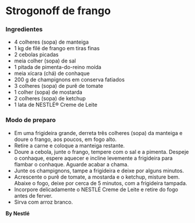 # Strogonoff de frango

### Ingredientes

- 4 colheres (sopa) de manteiga
- 1 kg de filé de frango em tiras finas
- 2 cebolas picadas
- meia colher (sopa) de sal
- 1 pitada de pimenta-do-reino moída
- meia xícara (chá) de conhaque
- 200 g de champignons em conserva fatiados
- 3 colheres (sopa) de purê de tomate
- 1 colher (sopa) de mostarda
- 2 colheres (sopa) de ketchup
- 1 lata de NESTLÉ® Creme de Leite

### Modo de preparo

- Em uma frigideira grande, derreta três colheres (sopa) da manteiga e doure o frango, aos poucos, em fogo alto.
- Retire a carne e coloque a manteiga restante.
- Doure a cebola, junte o frango, tempere com o sal e a pimenta. Despeje o conhaque, espere aquecer e incline levemente a frigideira para flambar o conhaque. Aguarde acabar a chama.
- Junte os champignons, tampe a frigideira e deixe por alguns minutos.
- Acrescente o purê de tomate, a mostarda e o ketchup, misture bem. Abaixe o fogo, deixe por cerca de 5 minutos, com a frigideira tampada.
- Incorpore delicadamente o NESTLÉ Creme de Leite e retire do fogo antes de ferver.
- Sirva com arroz branco.





**By Nestlé**



